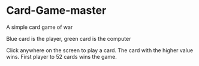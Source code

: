 # Card-Game-master
A simple card game of war

Blue card is the player, green card is the computer

Click anywhere on the screen to play a card. The card with the higher value wins. First player to 52 cards wins the game.
